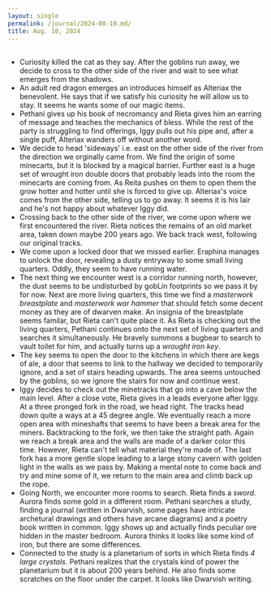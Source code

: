 ```yaml
---
layout: single
permalink: /journal/2024-08-10.md/
title: Aug. 10, 2024
---
```


##

- Curiosity killed the cat as they say. After the goblins run away, we decide to cross to the other side of the river and wait to see what emerges from the shadows.
- An adult red dragon emerges an introduces himself as Alteriax the benevolent. He says that if we satisfy his curiosity he will allow us to stay. It seems he wants some of our magic items.
- Pethani gives up his book of necromancy and Rieta gives him an earring of message and teaches the mechanics of bless. While the rest of the party is struggling to find offerings, Iggy pulls out his pipe and, after a single puff, Alteriax wanders off without another word.
- We decide to head 'sideways' i.e. east on the other side of the river from the direction we orginally came from. We find the origin of some minecarts, but it is blocked by a magical barrier. Further east is a huge set of wrought iron double doors that probably leads into the room the minecarts are coming from. As Reita pushes on them to open them the grow hotter and hotter until she is forced to give up. Alteriax's voice comes from the other side, telling us to go away. It seems it is his lair and he's not happy about whatever Iggy did.
- Crossing back to the other side of the river, we come upon where we first encountered the river. Rieta notices the remains of an old market area, taken down maybe 200 years ago. We back track west, following our original tracks.
- We come upon a locked door that we missed earlier. Eraphina manages to unlock the door, revealing a dusty entryway to some small living quarters. Oddly, they seem to have running water.
- The next thing we encounter west is a corridor running north, however, the dust seems to be undisturbed by gobLin footprints so we pass it by for now. Next are more living quarters, this time we find a *masterwork breastplate* and *masterwork war hammer* that should fetch some decent money as they are of dwarven make. An insignia of the breastplate seems familar, but Rieta can't quite place it. As Rieta is checking out the living quarters, Pethani continues onto the next set of living quarters and searches it simultaneously. He bravely summons a bugbear to search to vault toilet for him, and actually turns up a *wrought iron key*.
- The key seems to open the door to the kitchens in which there are kegs of ale, a door that seems to link to the hallway we decided to temporarily ignore, and a set of stairs heading upwards. The area seems untouched by the goblins, so we ignore the stairs for now and continue west.
- Iggy decides to check out the minetracks that go into a cave below the main level. After a close vote, Rieta gives in a leads everyone after Iggy. At a three pronged fork in the road, we head right. The tracks head down quite a ways at a 45 degree angle. We eventually reach a more open area with mineshafts that seems to have been a break area for the miners. Backtracking to the fork, we then take the straight path. Again we reach a break area and the walls are made of a darker color this time. However, Rieta can't tell what material they're made of. The last fork has a more gentle slope leading to a large stony cavern with golden light in the walls as we pass by. Making a mental note to come back and try and mine some of it, we return to the main area and climb back up the rope.
- Going North, we encounter more rooms to search. Rieta finds a *sword*. Aurora finds some gold in a different room. Pethani searches a study, finding a journal (written in Dwarvish, some pages have intricate archetural drawings and others have arcane diagrams) and a poetry book written in common. Iggy shows up and actually finds peculiar ore hidden in the master bedroom. Aurora thinks it looks like some kind of iron, but there are some differences.
- Connected to the study is a planetarium of sorts in which Rieta finds *4 large crystals*. Pethani realizes that the crystals kind of power the planetarium but it is about 200 years behind. He also finds some scratches on the floor under the carpet. It looks like Dwarvish writing.
